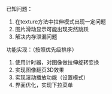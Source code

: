 已知问题：
1. 在texture方法中拉伸模式出现一定问题
2. 图片滑动显示可能出现突然跳跃
3. 解决内存泄漏问题

功能实现：（按照优先级排序）
1. 使用计时器，对图像做拉伸旋转变换
2. 实现图像翻页3D效果
2. 实现滚动播放功能（设置模式）
3. 界面优化，实现下拉菜单